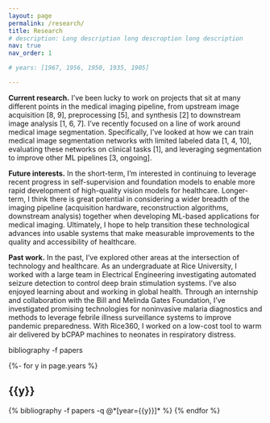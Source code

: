 ```yaml
---
layout: page
permalink: /research/
title: Research
# description: Long description long descroption long description
nav: true
nav_order: 1

# years: [1967, 1956, 1950, 1935, 1905]

---
```


**Current research.** I’ve been lucky to work on projects that sit at many different points in the medical imaging pipeline, from upstream image acquisition [8, 9], preprocessing [5], and synthesis [2] to downstream image analysis [1, 6, 7]. I’ve recently focused on a line of work around medical image segmentation. Specifically, I’ve looked at how we can train medical image segmentation networks with limited labeled data [1, 4, 10], evaluating these networks on clinical tasks [1], and leveraging segmentation to improve other ML pipelines [3, ongoing].

**Future interests.** In the short-term, I’m interested in continuing to leverage recent progress in self-supervision and foundation models to enable more rapid development of high-quality vision models for healthcare. Longer-term, I think there is great potential in considering a wider breadth of the imaging pipeline (acquisition hardware, reconstruction algorithms, downstream analysis) together when developing ML-based applications for medical imaging. Ultimately, I hope to help transition these technological advances into usable systems that make measurable improvements to the quality and accessibility of healthcare.

**Past work.** In the past, I’ve explored other areas at the intersection of technology and healthcare. As an undergraduate at Rice University, I worked with a large team in Electrical Engineering investigating automated seizure detection to control deep brain stimulation systems. I’ve also enjoyed learning about and working in global health. Through an internship and collaboration with the Bill and Melinda Gates Foundation, I’ve investigated promising technologies for noninvasive malaria diagnostics and methods to leverage febrile illness surveillance systems to improve pandemic preparedness. With Rice360, I worked on a low-cost tool to warm air delivered by bCPAP machines to neonates in respiratory distress.


<!-- _pages/publications.md -->
<div class="publications">
bibliography -f papers
  
{%- for y in page.years %}
 <h2 class="year">{{y}}</h2>
 {% bibliography -f papers -q @*[year={{y}}]* %}
{% endfor %}

</div>

